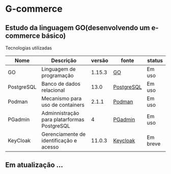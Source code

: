 <h1>G-commerce</h1>

<h2> Estudo da linguagem GO(desenvolvendo um e-commerce básico) </h2>

<p> Tecnologias utilizadas</p>

| Nome | Descrição | versão | fonte | status|
|------|-----------|--------|-------|-------|
| GO            | Linguagem de programação  | 1.15.3    | [GO](https://golang.org)| Em uso|
| PostgreSQL    | Banco de dados relacional | 13.0      | [PostgreSQL](https://www.postgresql.org/)| Em uso|
|Podman         | Mecanismo para uso de containers  | 2.1.1 | [Podman](https://podman.io/)| Em uso
|PGadmin        | Adminnistração para platarformas PostgreSQL| 4    | [PGadmin](https://www.pgadmin.org/)| Em uso|
| KeyCloak      | Gerenciamente de identificação e acesso| 11.0.3| [Keycloak](https://www.keycloak.org/)| Em breve|

## Em atualização ...